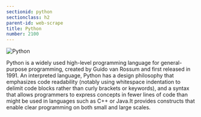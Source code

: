```yaml
---
sectionid: python
sectionclass: h2
parent-id: web-scrape
title: Python
number: 2100
---
```


![Python](./img/python.jpg)

Python is a widely used high-level programming language for general-purpose programming, created by Guido van Rossum and first released in 1991. An interpreted language, Python has a design philosophy that emphasizes code readability (notably using whitespace indentation to delimit code blocks rather than curly brackets or keywords), and a syntax that allows programmers to express concepts in fewer lines of code than might be used in languages such as C++ or Java.It provides constructs that enable clear programming on both small and large scales.
